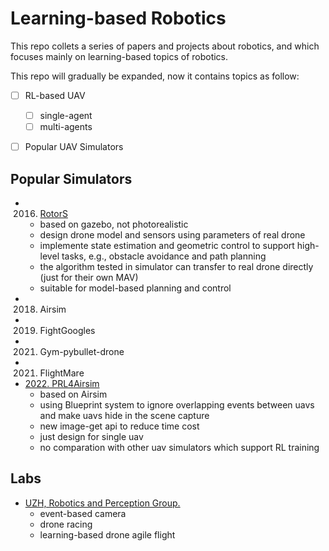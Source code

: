 # Learning-based Robotics
This repo collets a series of papers and projects about robotics, and which focuses mainly on learning-based topics of robotics.

This repo will gradually be expanded, now it contains topics as follow:
* [ ] RL-based UAV
  * [ ] single-agent
  * [ ] multi-agents

* [ ] Popular UAV Simulators


## Popular Simulators
* 2016. [RotorS](https://www.researchgate.net/publication/309291237_RotorS_-_A_Modular_Gazebo_MAV_Simulator_Framework)
  * based on gazebo, not photorealistic 
  * design drone model and sensors using parameters of real drone
  * implemente state estimation and geometric control to support high-level tasks, e.g., obstacle avoidance and path planning
  * the algorithm tested in simulator can transfer to real drone directly (just for their own MAV)
  * suitable for model-based planning and control
* 2018. Airsim
* 2019. FightGoogles
* 2021. Gym-pybullet-drone
* 2021. FlightMare
* [2022. PRL4Airsim](https://github.com/SaundersJE97/PRL4AirSim)
  * based on Airsim
  * using Blueprint system to ignore overlapping events between uavs and make uavs hide in the scene capture
  * new image-get api to reduce time cost
  * just design for single uav
  * no comparation with other uav simulators which support RL training

## Labs
* [UZH, Robotics and Perception Group.](https://rpg.ifi.uzh.ch/index.html)
  * event-based camera
  * drone racing
  * learning-based drone agile flight